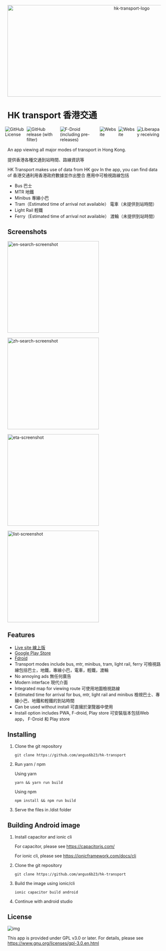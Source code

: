 <div align = center>
<img src="https://raw.githubusercontent.com/angus6b23/hk-transport/master/assets/logo.svg" width="800" height="300" alt="hk-transport-logo">
</div>

# HK transport 香港交通
<div style="display: flex; gap: 0.5rem; margin-bottom: 1rem; margin-left: -0.5rem">
<img alt="GitHub License" src="https://img.shields.io/github/license/angus6b23/hk-transport">
<img alt="GitHub release (with filter)" src="https://img.shields.io/github/v/release/angus6b23/hk-transport">
<img alt="F-Droid (including pre-releases)" src="https://img.shields.io/f-droid/v/app.hkTransport">
<img alt="Website" src="https://img.shields.io/website?url=https%3A%2F%2Fhk-transport.12a.app">
<img alt="Website" src="https://img.shields.io/website?url=https%3A%2F%2Fapi.12a.app%2Fhk-transport&label=backend">
<img alt="Liberapay receiving" src="https://img.shields.io/liberapay/receives/12a.app">
</div>

An app viewing all major modes of transport in Hong Kong.

提供香港各種交通到站時間、路線資訊等

HK Transport makes use of data from HK gov
In the app, you can find data of
香港交通利用香港政府數據並作出整合
應用中可檢視路線包括

-   Bus 巴士
-   MTR 地鐵
-   Minibus 專線小巴
-   Tram（Estimated time of arrival not available）
    電車（未提供到站時間）
-   Light Rail 輕鐵
-   Ferry（Estimated time of arrival not available）
    渡輪（未提供到站時間）

## Screenshots
<div style="display: flex; flex-wrap: wrap; gap: 1rem">
<img src="https://raw.githubusercontent.com/angus6b23/hk-transport/master/metadata/en-US/images/phoneScreenshots/en-1.png" width="300" alt="en-search-screenshot">
<img src="https://raw.githubusercontent.com/angus6b23/hk-transport/master/metadata/zh-TW/images/phoneScreenshots/zh-1.png" width="300" alt="zh-search-screenshot">
<img src="https://raw.githubusercontent.com/angus6b23/hk-transport/master/metadata/en-US/images/phoneScreenshots/en-3.png" width="300" alt="eta-screenshot">
<img src="https://raw.githubusercontent.com/angus6b23/hk-transport/master/metadata/zh-TW/images/phoneScreenshots/zh-4.png" width="300" alt="list-screenshot">
</div>



## Features 

-   [Live site 線上版](https://hk-transport.12a.app)
-   [Google Play Store](https://play.google.com/store/apps/details?id=app.hkTransport)
-   [Fdroid](https://f-droid.org/zh_Hant/packages/app.hkTransport/)
-   Transport modes include bus, mtr, minibus, tram, light rail, ferry
    可檢視路線包括巴士，地鐵，專線小巴，電車，輕鐵，渡輪
-   No annoying ads
    無任何廣告
-   Modern interface
    現代介面
-   Integrated map for viewing route
    可使用地圖檢視路線
-   Estimated time for arrival for bus, mtr, light rail and minibus 檢視巴士、專線小巴、地鐵和輕鐵的到站時間
-   Can be used without install
    可直擁於瀏覽器中使用
-   Install option includes PWA, F-droid, Play store
    可安裝版本包括Web app， F-Droid 和 Play store

## Installing

1.  Clone the git repository

    `git clone https://github.com/angus6b23/hk-transport`

2.  Run yarn / npm

    Using yarn

    `yarn && yarn run build`

    Using npm

    `npm install && npm run build`

3.  Serve the files in /dist folder

## Building Android image

1. Install capacitor and ionic cli

    For capacitor, please see https://capacitorjs.com/

    For ionic cli, please see https://ionicframework.com/docs/cli

2. Clone the git repository

    `git clone https://github.com/angus6b23/hk-transport`

3. Build the image using ionic/cli

    `ionic capacitor build android`

4. Continue with android studio

## License

![img](https://www.gnu.org/graphics/gplv3-or-later.svg)

This app is provided under GPL v3.0 or later. For details, please see https://www.gnu.org/licenses/gpl-3.0.en.html
